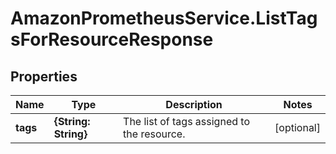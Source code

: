 # AmazonPrometheusService.ListTagsForResourceResponse

## Properties

Name | Type | Description | Notes
------------ | ------------- | ------------- | -------------
**tags** | **{String: String}** | The list of tags assigned to the resource. | [optional] 


